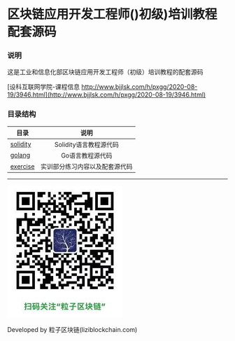 # 区块链应用开发工程师()初级)培训教程配套源码

### 说明

这是工业和信息化部区块链应用开发工程师（初级）培训教程的配套源码

[设科互联网学院-课程信息 http://www.bjjlsk.com/h/pxgg/2020-08-19/3946.html](http://www.bjjlsk.com/h/pxgg/2020-08-19/3946.html)


### 目录结构

| 目录 | 说明 |
| - | :-: |
| [solidity](./solidity/)  |  Solidity语言教程源代码 |
| [golang](./golang/)  |  Go语言教程源代码 |
| [exercise](./exercise/)  |  实训部分练习内容以及配套源代码 |

***

![](../imgs/liziblockchain_wechat.jpg)


Developed by 粒子区块链(liziblockchain.com)
